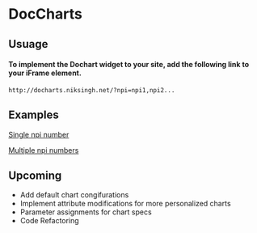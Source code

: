 # DocCharts

## Usuage
#### To implement the Dochart widget to your site, add the following link to your iFrame element. 
`http://docharts.niksingh.net/?npi=npi1,npi2...`


## Examples

[Single npi number](http://docharts.niksingh.net/?npi=1366445108)

[Multiple npi numbers](http://docharts.niksingh.net/?npi=1518929637,1760466460)


## Upcoming
* Add default chart congifurations
* Implement attribute modifications for more personalized charts
* Parameter assignments for chart specs
* Code Refactoring

